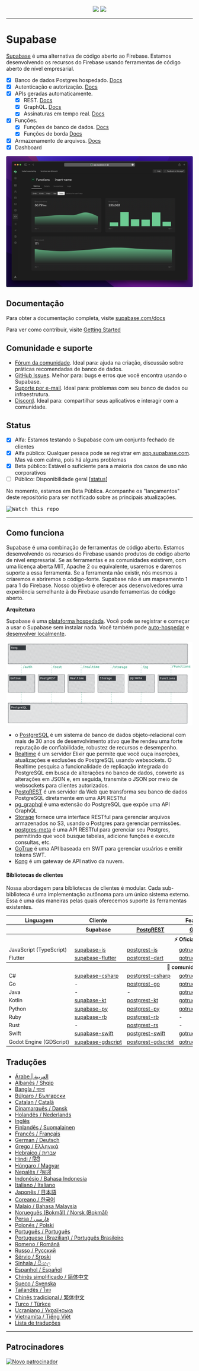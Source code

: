 <p align="center">
<img src="https://user-images.githubusercontent.com/8291514/213727234-cda046d6-28c6-491a-b284-b86c5cede25d.png#gh-light-mode-only">
<img src="https://user-images.githubusercontent.com/8291514/213727225-56186826-bee8-43b5-9b15-86e839d89393.png#gh-dark-mode-only">
</p>

---

# Supabase

[Supabase](https://supabase.com) é uma alternativa de código aberto ao Firebase. Estamos desenvolvendo os recursos do Firebase usando ferramentas de código aberto de nível empresarial.

- [x] Banco de dados Postgres hospedado. [Docs](https://supabase.com/docs/guides/database)
- [x] Autenticação e autorização. [Docs](https://supabase.com/docs/guides/auth)
- [x] APIs geradas automaticamente.
  - [x] REST. [Docs](https://supabase.com/docs/guides/database/api#rest-api)
  - [x] GraphQL. [Docs](https://supabase.com/docs/guides/database/api#graphql-api)
  - [x] Assinaturas em tempo real. [Docs](https://supabase.com/docs/guides/database/api#realtime-api)
- [x] Funções.
  - [x] Funções de banco de dados. [Docs](https://supabase.com/docs/guides/database/functions)
  - [x] Funções de borda [Docs](https://supabase.com/docs/guides/functions)
- [x] Armazenamento de arquivos. [Docs](https://supabase.com/docs/guides/storage)
- [x] Dashboard

![Supabase Dashboard](https://raw.githubusercontent.com/supabase/supabase/master/apps/www/public/images/github/supabase-dashboard.png)

## Documentação

Para obter a documentação completa, visite [supabase.com/docs](https://supabase.com/docs)

Para ver como contribuir, visite [Getting Started](../DEVELOPERS.md)

## Comunidade e suporte

- [Fórum da comunidade](https://github.com/supabase/supabase/discussions). Ideal para: ajuda na criação, discussão sobre práticas recomendadas de banco de dados.
- [GitHub Issues](https://github.com/supabase/supabase/issues). Melhor para: bugs e erros que você encontra usando o Supabase.
- [Suporte por e-mail](https://supabase.com/docs/support#business-support). Ideal para: problemas com seu banco de dados ou infraestrutura.
- [Discord](https://discord.supabase.com). Ideal para: compartilhar seus aplicativos e interagir com a comunidade.

## Status

- [x] Alfa: Estamos testando o Supabase com um conjunto fechado de clientes
- [x] Alfa público: Qualquer pessoa pode se registrar em [app.supabase.com](https://app.supabase.com). Mas vá com calma, pois há alguns problemas
- [x] Beta público: Estável o suficiente para a maioria dos casos de uso não corporativos
- [ ] Público: Disponibilidade geral [[status](https://supabase.com/docs/guides/getting-started/features#feature-status)]

No momento, estamos em Beta Pública. Acompanhe os "lançamentos" deste repositório para ser notificado sobre as principais atualizações.

<kbd><img src="https://raw.githubusercontent.com/supabase/supabase/d5f7f413ab356dc1a92075cb3cee4e40a957d5b1/web/static/watch-repo.gif" alt="Watch this repo"/></kbd>

---

## Como funciona

Supabase é uma combinação de ferramentas de código aberto. Estamos desenvolvendo os recursos do Firebase usando produtos de código aberto de nível empresarial. Se as ferramentas e as comunidades existirem, com uma licença aberta MIT, Apache 2 ou equivalente, usaremos e daremos suporte a essa ferramenta. Se a ferramenta não existir, nós mesmos a criaremos e abriremos o código-fonte. Supabase não é um mapeamento 1 para 1 do Firebase. Nosso objetivo é oferecer aos desenvolvedores uma experiência semelhante à do Firebase usando ferramentas de código aberto.

**Arquitetura**

Supabase é uma [plataforma hospedada](https://app.supabase.com). Você pode se registrar e começar a usar o Supabase sem instalar nada.
Você também pode [auto-hospedar](https://supabase.com/docs/guides/hosting/overview) e [desenvolver localmente](https://supabase.com/docs/guides/local-development).

![Arquitetura](https://github.com/supabase/supabase/blob/master/apps/docs/public/img/supabase-architecture.png)

- o [PostgreSQL](https://www.postgresql.org/) é um sistema de banco de dados objeto-relacional com mais de 30 anos de desenvolvimento ativo que lhe rendeu uma forte reputação de confiabilidade, robustez de recursos e desempenho.
- [Realtime](https://github.com/supabase/realtime) é um servidor Elixir que permite que você ouça inserções, atualizações e exclusões do PostgreSQL usando websockets. O Realtime pesquisa a funcionalidade de replicação integrada do PostgreSQL em busca de alterações no banco de dados, converte as alterações em JSON e, em seguida, transmite o JSON por meio de websockets para clientes autorizados.
- [PostgREST](http://postgrest.org/) é um servidor da Web que transforma seu banco de dados PostgreSQL diretamente em uma API RESTful
- [pg_graphql](http://github.com/supabase/pg_graphql/) é uma extensão do PostgreSQL que expõe uma API GraphQL
- [Storage](https://github.com/supabase/storage-api) fornece uma interface RESTful para gerenciar arquivos armazenados no S3, usando o Postgres para gerenciar permissões.
- [postgres-meta](https://github.com/supabase/postgres-meta) é uma API RESTful para gerenciar seu Postgres, permitindo que você busque tabelas, adicione funções e execute consultas, etc.
- [GoTrue](https://github.com/netlify/gotrue) é uma API baseada em SWT para gerenciar usuários e emitir tokens SWT.
- [Kong](https://github.com/Kong/kong) é um gateway de API nativo da nuvem.

#### Bibliotecas de clientes

Nossa abordagem para bibliotecas de clientes é modular. Cada sub-biblioteca é uma implementação autônoma para um único sistema externo. Essa é uma das maneiras pelas quais oferecemos suporte às ferramentas existentes.

<table style="table-layout:fixed; white-space: nowrap;">
  <tr>
    <th>Linguagem</th>
    <th>Cliente</th>
    <th colspan="5">Feature-Clients (incluídos no cliente Supabase)</th>
  </tr>
  
  <tr>
    <th></th>
    <th>Supabase</th>
    <th><a href="https://github.com/postgrest/postgrest" target="_blank" rel="noopener noreferrer">PostgREST</a></th>
    <th><a href="https://github.com/supabase/gotrue" target="_blank" rel="noopener noreferrer">GoTrue</a></th>
    <th><a href="https://github.com/supabase/realtime" target="_blank" rel="noopener noreferrer">Realtime</a></th>
    <th><a href="https://github.com/supabase/storage-api" target="_blank" rel="noopener noreferrer">Storage</a></th>
    <th>Functions</th>
  </tr>
  <!-- TEMPLATE FOR NEW ROW -->
  <!-- START ROW
  <tr>
    <td>lang</td>
    <td><a href="https://github.com/supabase-community/supabase-lang" target="_blank" rel="noopener noreferrer">supabase-lang</a></td>
    <td><a href="https://github.com/supabase-community/postgrest-lang" target="_blank" rel="noopener noreferrer">postgrest-lang</a></td>
    <td><a href="https://github.com/supabase-community/gotrue-lang" target="_blank" rel="noopener noreferrer">gotrue-lang</a></td>
    <td><a href="https://github.com/supabase-community/realtime-lang" target="_blank" rel="noopener noreferrer">realtime-lang</a></td>
    <td><a href="https://github.com/supabase-community/storage-lang" target="_blank" rel="noopener noreferrer">storage-lang</a></td>
  </tr>
  END ROW -->
  
  <th colspan="7">⚡️ Oficial ⚡️</th>
  
  <tr>
    <td>JavaScript (TypeScript)</td>
    <td><a href="https://github.com/supabase/supabase-js" target="_blank" rel="noopener noreferrer">supabase-js</a></td>
    <td><a href="https://github.com/supabase/postgrest-js" target="_blank" rel="noopener noreferrer">postgrest-js</a></td>
    <td><a href="https://github.com/supabase/gotrue-js" target="_blank" rel="noopener noreferrer">gotrue-js</a></td>
    <td><a href="https://github.com/supabase/realtime-js" target="_blank" rel="noopener noreferrer">realtime-js</a></td>
    <td><a href="https://github.com/supabase/storage-js" target="_blank" rel="noopener noreferrer">storage-js</a></td>
    <td><a href="https://github.com/supabase/functions-js" target="_blank" rel="noopener noreferrer">functions-js</a></td>
  </tr>
    <tr>
    <td>Flutter</td>
    <td><a href="https://github.com/supabase/supabase-flutter" target="_blank" rel="noopener noreferrer">supabase-flutter</a></td>
    <td><a href="https://github.com/supabase/postgrest-dart" target="_blank" rel="noopener noreferrer">postgrest-dart</a></td>
    <td><a href="https://github.com/supabase/gotrue-dart" target="_blank" rel="noopener noreferrer">gotrue-dart</a></td>
    <td><a href="https://github.com/supabase/realtime-dart" target="_blank" rel="noopener noreferrer">realtime-dart</a></td>
    <td><a href="https://github.com/supabase/storage-dart" target="_blank" rel="noopener noreferrer">storage-dart</a></td>
    <td><a href="https://github.com/supabase/functions-dart" target="_blank" rel="noopener noreferrer">functions-dart</a></td>
  </tr>
  
  <th colspan="7">💚 comunidade 💚</th>
  
  <tr>
    <td>C#</td>
    <td><a href="https://github.com/supabase-community/supabase-csharp" target="_blank" rel="noopener noreferrer">supabase-csharp</a></td>
    <td><a href="https://github.com/supabase-community/postgrest-csharp" target="_blank" rel="noopener noreferrer">postgrest-csharp</a></td>
    <td><a href="https://github.com/supabase-community/gotrue-csharp" target="_blank" rel="noopener noreferrer">gotrue-csharp</a></td>
    <td><a href="https://github.com/supabase-community/realtime-csharp" target="_blank" rel="noopener noreferrer">realtime-csharp</a></td>
    <td><a href="https://github.com/supabase-community/storage-csharp" target="_blank" rel="noopener noreferrer">storage-csharp</a></td>
    <td><a href="https://github.com/supabase-community/functions-csharp" target="_blank" rel="noopener noreferrer">functions-csharp</a></td>
  </tr>
  <tr>
    <td>Go</td>
    <td>-</td>
    <td><a href="https://github.com/supabase-community/postgrest-go" target="_blank" rel="noopener noreferrer">postgrest-go</a></td>
    <td><a href="https://github.com/supabase-community/gotrue-go" target="_blank" rel="noopener noreferrer">gotrue-go</a></td>
    <td>-</td>
    <td><a href="https://github.com/supabase-community/storage-go" target="_blank" rel="noopener noreferrer">storage-go</a></td>
    <td><a href="https://github.com/supabase-community/functions-go" target="_blank" rel="noopener noreferrer">functions-go</a></td>
  </tr>
  <tr>
    <td>Java</td>
    <td>-</td>
    <td>-</td>
    <td><a href="https://github.com/supabase-community/gotrue-java" target="_blank" rel="noopener noreferrer">gotrue-java</a></td>
    <td>-</td>
    <td><a href="https://github.com/supabase-community/storage-java" target="_blank" rel="noopener noreferrer">storage-java</a></td>
    <td>-</td>
  </tr>
  <tr>
    <td>Kotlin</td>
    <td><a href="https://github.com/supabase-community/supabase-kt" target="_blank" rel="noopener noreferrer">supabase-kt</a></td>
    <td><a href="https://github.com/supabase-community/supabase-kt/tree/master/Postgrest" target="_blank" rel="noopener noreferrer">postgrest-kt</a></td>
    <td><a href="https://github.com/supabase-community/supabase-kt/tree/master/GoTrue" target="_blank" rel="noopener noreferrer">gotrue-kt</a></td>
    <td><a href="https://github.com/supabase-community/supabase-kt/tree/master/Realtime" target="_blank" rel="noopener noreferrer">realtime-kt</a></td>
    <td><a href="https://github.com/supabase-community/supabase-kt/tree/master/Storage" target="_blank" rel="noopener noreferrer">storage-kt</a></td>
    <td><a href="https://github.com/supabase-community/supabase-kt/tree/master/Functions" target="_blank" rel="noopener noreferrer">functions-kt</a></td>
  </tr>
  <tr>
    <td>Python</td>
    <td><a href="https://github.com/supabase-community/supabase-py" target="_blank" rel="noopener noreferrer">supabase-py</a></td>
    <td><a href="https://github.com/supabase-community/postgrest-py" target="_blank" rel="noopener noreferrer">postgrest-py</a></td>
    <td><a href="https://github.com/supabase-community/gotrue-py" target="_blank" rel="noopener noreferrer">gotrue-py</a></td>
    <td><a href="https://github.com/supabase-community/realtime-py" target="_blank" rel="noopener noreferrer">realtime-py</a></td>
    <td><a href="https://github.com/supabase-community/storage-py" target="_blank" rel="noopener noreferrer">storage-py</a></td>
    <td><a href="https://github.com/supabase-community/functions-py" target="_blank" rel="noopener noreferrer">functions-py</a></td>
  </tr>
  <tr>
    <td>Ruby</td>
    <td><a href="https://github.com/supabase-community/supabase-rb" target="_blank" rel="noopener noreferrer">supabase-rb</a></td>
    <td><a href="https://github.com/supabase-community/postgrest-rb" target="_blank" rel="noopener noreferrer">postgrest-rb</a></td>
    <td>-</td>
    <td>-</td>
    <td>-</td>
    <td>-</td>
  </tr>
  <tr>
    <td>Rust</td>
    <td>-</td>
    <td><a href="https://github.com/supabase-community/postgrest-rs" target="_blank" rel="noopener noreferrer">postgrest-rs</a></td>
    <td>-</td>
    <td>-</td>
    <td>-</td>
    <td>-</td>
  </tr>
  <tr>
    <td>Swift</td>
    <td><a href="https://github.com/supabase-community/supabase-swift" target="_blank" rel="noopener noreferrer">supabase-swift</a></td>
    <td><a href="https://github.com/supabase-community/postgrest-swift" target="_blank" rel="noopener noreferrer">postgrest-swift</a></td>
    <td><a href="https://github.com/supabase-community/gotrue-swift" target="_blank" rel="noopener noreferrer">gotrue-swift</a></td>
    <td><a href="https://github.com/supabase-community/realtime-swift" target="_blank" rel="noopener noreferrer">realtime-swift</a></td>
    <td><a href="https://github.com/supabase-community/storage-swift" target="_blank" rel="noopener noreferrer">storage-swift</a></td>
    <td><a href="https://github.com/supabase-community/functions-swift" target="_blank" rel="noopener noreferrer">functions-swift</a></td>
  </tr>
  <tr>
    <td>Godot Engine (GDScript)</td>
    <td><a href="https://github.com/supabase-community/godot-engine.supabase" target="_blank" rel="noopener noreferrer">supabase-gdscript</a></td>
    <td><a href="https://github.com/supabase-community/postgrest-gdscript" target="_blank" rel="noopener noreferrer">postgrest-gdscript</a></td>
    <td><a href="https://github.com/supabase-community/gotrue-gdscript" target="_blank" rel="noopener noreferrer">gotrue-gdscript</a></td>
    <td><a href="https://github.com/supabase-community/realtime-gdscript" target="_blank" rel="noopener noreferrer">realtime-gdscript</a></td>
    <td><a href="https://github.com/supabase-community/storage-gdscript" target="_blank" rel="noopener noreferrer">storage-gdscript</a></td>
    <td><a href="https://github.com/supabase-community/functions-gdscript" target="_blank" rel="noopener noreferrer">functions-gdscript</a></td>
  </tr>
  
</table>

<!--- Remove this list if you're translating to another language, it's hard to keep updated across multiple files-->
<!--- Keep only the link to the list of translation files-->

## Traduções

- [Árabe | العربية](/i18n/README.ar.md)
- [Albanês / Shqip](/i18n/README.sq.md)
- [Bangla / বাংলা](/i18n/README.bn.md)
- [Búlgaro / Български](/i18n/README.bg.md)
- [Catalan / Català](/i18n/README.ca.md)
- [Dinamarquês / Dansk](/i18n/README.da.md)
- [Holandês / Nederlands](/i18n/README.nl.md)
- [Inglês](https://github.com/supabase/supabase)
- [Finlandês / Suomalainen](/i18n/README.fi.md)
- [Francês / Français](/i18n/README.fr.md)
- [German / Deutsch](/i18n/README.de.md)
- [Grego / Ελληνικά](/i18n/README.gr.md)
- [Hebraico / עברית](/i18n/README.he.md)
- [Hindi / हिंदी](/i18n/README.hi.md)
- [Húngaro / Magyar](/i18n/README.hu.md)
- [Nepalês / नेपाली](/i18n/README.ne.md)
- [Indonésio / Bahasa Indonesia](/i18n/README.id.md)
- [Italiano / Italiano](/i18n/README.it.md)
- [Japonês / 日本語](/i18n/README.jp.md)
- [Coreano / 한국어](/i18n/README.ko.md)
- [Malaio / Bahasa Malaysia](/i18n/README.ms.md)
- [Norueguês (Bokmål) / Norsk (Bokmål)](/i18n/README.nb-no.md)
- [Persa / فارسی](/i18n/README.fa.md)
- [Polonês / Polski](/i18n/README.pl.md)
- [Português / Português](/i18n/README.pt.md)
- [Portuguese (Brazilian) / Português Brasileiro](/i18n/README.pt-br.md)
- [Romeno / Română](/i18n/README.ro.md)
- [Russo / Pусский](/i18n/README.ru.md)
- [Sérvio / Srpski](/i18n/README.sr.md)
- [Sinhala / සිංහල](/i18n/README.si.md)
- [Espanhol / Español](/i18n/README.es.md)
- [Chinês simplificado / 简体中文](/i18n/README.zh-cn.md)
- [Sueco / Svenska](/i18n/README.sv.md)
- [Tailandês / ไทย](/i18n/README.th.md)
- [Chinês tradicional / 繁体中文](/i18n/README.zh-tw.md)
- [Turco / Türkçe](/i18n/README.tr.md)
- [Ucraniano / Українська](/i18n/README.uk.md)
- [Vietnamita / Tiếng Việt](/i18n/README.vi-vn.md)
- [Lista de traduções](/i18n/languages.md) <!--- Keep only this -->

---

## Patrocinadores

[![Novo patrocinador](https://user-images.githubusercontent.com/10214025/90518111-e74bbb00-e198-11ea-8f88-c9e3c1aa4b5b.png)](https://github.com/sponsors/supabase)
